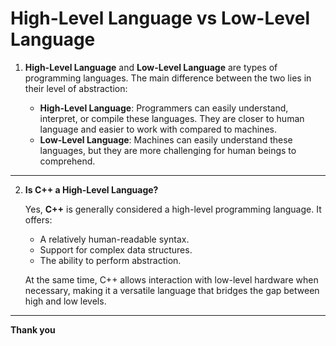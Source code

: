 # High-Level Language vs Low-Level Language

1. **High-Level Language** and **Low-Level Language** are types of programming languages. The main difference between the two lies in their level of abstraction:

   - **High-Level Language**: Programmers can easily understand, interpret, or compile these languages. They are closer to human language and easier to work with compared to machines.
   - **Low-Level Language**: Machines can easily understand these languages, but they are more challenging for human beings to comprehend.

---

2. **Is C++ a High-Level Language?**

   Yes, **C++** is generally considered a high-level programming language. It offers:
   - A relatively human-readable syntax.
   - Support for complex data structures.
   - The ability to perform abstraction.

   At the same time, C++ allows interaction with low-level hardware when necessary, making it a versatile language that bridges the gap between high and low levels.

---


**Thank you**